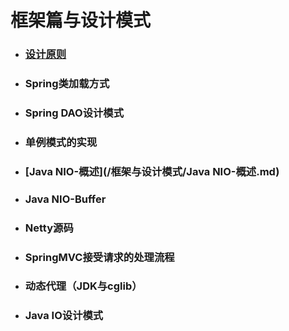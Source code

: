 # 框架篇与设计模式

* ### [设计原则](/框架与设计模式/设计原则.md)
* ### Spring类加载方式
* ### Spring DAO设计模式
* ### 单例模式的实现
* ### [Java NIO-概述](/框架与设计模式/Java NIO-概述.md)
* ### Java NIO-Buffer
* ### Netty源码
* ### SpringMVC接受请求的处理流程
* ### 动态代理（JDK与cglib）
* ### Java IO设计模式



